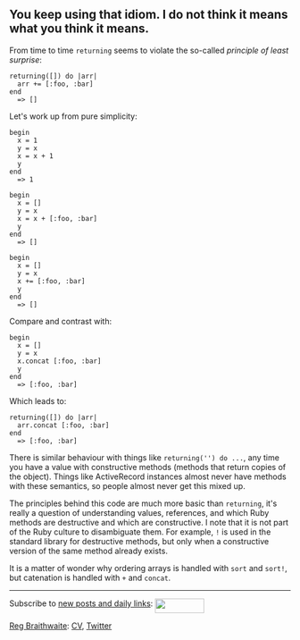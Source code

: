 You keep using that idiom. I do not think it means what you think it means.
---

From time to time `returning` seems to violate the so-called _principle of least surprise_:

	returning([]) do |arr|
	  arr += [:foo, :bar]
	end
	  => []
	
Let's work up from pure simplicity:

	begin
	  x = 1
	  y = x
	  x = x + 1
	  y
	end
	  => 1
	
	begin
	  x = []
	  y = x
	  x = x + [:foo, :bar]
	  y
	end
	  => []
	
	begin
	  x = []
	  y = x
	  x += [:foo, :bar]
	  y
	end
	  => []
	
Compare and contrast with:
	
	begin
	  x = []
	  y = x
	  x.concat [:foo, :bar]
	  y
	end
	  => [:foo, :bar]

Which leads to:

	returning([]) do |arr|
	  arr.concat [:foo, :bar]
	end
	  => [:foo, :bar]

There is similar behaviour with things like `returning('') do ...`, any time you have a value with constructive methods (methods that return copies of the object). Things like ActiveRecord instances almost never have methods with these semantics, so people almost never get this mixed up.

The principles behind this code are much more basic than `returning`, it's really a question of understanding values, references, and which Ruby methods are destructive and which are constructive. I note that it is not part of the Ruby culture to disambiguate them. For example, `!` is used in the standard library for destructive methods, but only when a constructive version of the same method already exists.

It is a matter of wonder why ordering arrays is handled with `sort` and `sort!`, but catenation is handled with `+` and `concat`.

---
	
Subscribe to [new posts and daily links](http://feeds.feedburner.com/raganwald "raganwald's rss feed"): <a href="http://feeds.feedburner.com/raganwald"><img src="http://feeds.feedburner.com/~fc/raganwald?bg=&amp;fg=&amp;anim=" height="26" width="88" style="border:0" alt="" align="top"/></a>

[Reg Braithwaite](http://reginald.braythwayt.com): [CV](http://reginald.braythwayt.com/RegBraithwaiteDev0110_en_US.pdf ""), [Twitter](http://twitter.com/raganwald)